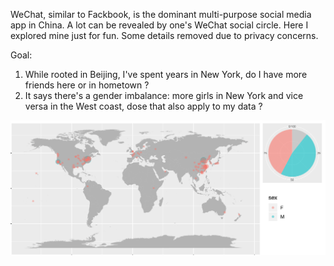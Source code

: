 WeChat, similar to Fackbook, is the dominant multi-purpose social media app in China. A lot can be revealed by one's WeChat social circle. Here I explored mine just for fun. Some details removed due to privacy concerns.

Goal:   
1. While rooted in Beijing, I've spent years in New York, do I have more friends here or in hometown ?  
2. It says there's a gender imbalance: more girls in New York and vice versa in the West coast, dose that also apply to my data ?  

![img](wechat_sex_geo.png)
